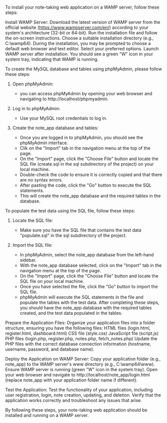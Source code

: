 To install your note-taking web application on a WAMP server, follow these steps:

Install WAMP Server:
        Download the latest version of WAMP server from the official website (https://www.wampserver.com/en/) according to your system's architecture (32-bit or 64-bit).
        Run the installation file and follow the on-screen instructions. Choose a suitable installation directory (e.g., C:\wamp64). During the installation, you may be prompted to choose a default web browser and text editor. Select your preferred options.
        Launch WAMP server after installation. You should see a green "W" icon in your system tray, indicating that WAMP is running.

To create the MySQL database and tables using phpMyAdmin, please follow these steps:

1. Open phpMyAdmin:
   - you can access phpMyAdmin by opening your web browser and navigating to http://localhost/phpmyadmin.

2. Log in to phpMyAdmin:
   - Use your MySQL root credentials to log in.

3. Create the note_app database and tables:
   - Once you are logged in to phpMyAdmin, you should see the phpMyAdmin interface.
   - Clik on the "Import" tab in the navigation menu at the top of the page.
   - On the "Import" page, click the "Choose File" button and locate the SQL file (create.sql in the sql subdirectory of the project) on your local machine.
   - Double-check the code to ensure it is correctly copied and that there are no syntax errors.
   - After pasting the code, click the "Go" button to execute the SQL statements.
   - This will create the note_app database and the required tables in the database.

To populate the test data using the SQL file, follow these steps:

1. Locate the SQL file:
   - Make sure you have the SQL file that contains the test data "populate.sql" in the sql subdirectory of the project.

2. Import the SQL file:
   - In phpMyAdmin, select the note_app database from the left-hand sidebar.
   - With the note_app database selected, click on the "Import" tab in the navigation menu at the top of the page.
   - On the "Import" page, click the "Choose File" button and locate the SQL file on your local machine.
   - Once you have selected the file, click the "Go" button to import the SQL file.
   - phpMyAdmin will execute the SQL statements in the file and populate the tables with the test data.
After completing these steps, you should have the note_app database with the required tables created, and the test data populated in the tables.

Prepare the Application Files:
Organize your application files into a folder structure, ensuring you have the following files:
HTML files (login.html, register.html, dashboard.html)
CSS file (style.css)
JavaScript file (script.js)
PHP files (login.php, register.php, notes.php, fetch_notes.php)
Update the PHP files with the correct database connection information (hostname, username, password, and database name).
        
Deploy the Application on WAMP Server:
Copy your application folder (e.g., note_app) to the WAMP server's www directory (e.g., C:\wamp64\www).
Ensure WAMP server is running (green "W" icon in the system tray).
Open your web browser and navigate to http://localhost/note_app/login.html (replace note_app with your application folder name if different).
        
Test the Application:
Test the functionality of your application, including user registration, login, note creation, updating, and deletion. Verify that the application works correctly and troubleshoot any issues that arise.

By following these steps, your note-taking web application should be installed and running on a WAMP server.
